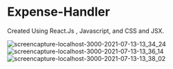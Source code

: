 # Expense-Handler
Created Using React.Js , Javascript, and CSS and JSX.

![screencapture-localhost-3000-2021-07-13-13_34_24](https://user-images.githubusercontent.com/51152041/125418662-d66326c4-a751-4c2a-9fea-37f2d1252a5e.png)
![screencapture-localhost-3000-2021-07-13-13_36_14](https://user-images.githubusercontent.com/51152041/125418685-80c104dd-1ba9-422a-a661-96719d7d9bd5.png)
![screencapture-localhost-3000-2021-07-13-13_38_02](https://user-images.githubusercontent.com/51152041/125418692-b2648b50-c1a5-4fdd-8992-5d4ea9a09c34.png)
